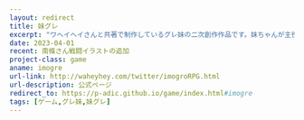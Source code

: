```yaml
---
layout: redirect
title: 妹グレ
excerpt: "ワヘイヘイさんと共著で制作しているグレ妹の二次創作作品です。妹ちゃんが主役のRPGです。まだプレイはできませんが下のリンクから公式ページであらすじなどを確認できます。"
date: 2023-04-01
recent: 南條さん戦闘イラストの追加
project-class: game
aname: imogre
url-link: http://waheyhey.com/twitter/imogroRPG.html
url-description: 公式ページ
redirect_to: https://p-adic.github.io/game/index.html#imogre
tags: [ゲーム,グレ妹,妹グレ]
---
```

